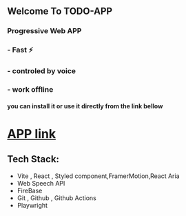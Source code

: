 ## Welcome To  TODO-APP
### Progressive Web  APP
### - Fast ⚡️ 
### - controled by voice
### - work offline


#### you can install it or use it directly from the link bellow


# [APP link]()

## Tech Stack:
- Vite , React , Styled component,FramerMotion,React Aria
- Web Speech API
- FireBase
- Git , Github , Github Actions
- Playwright
